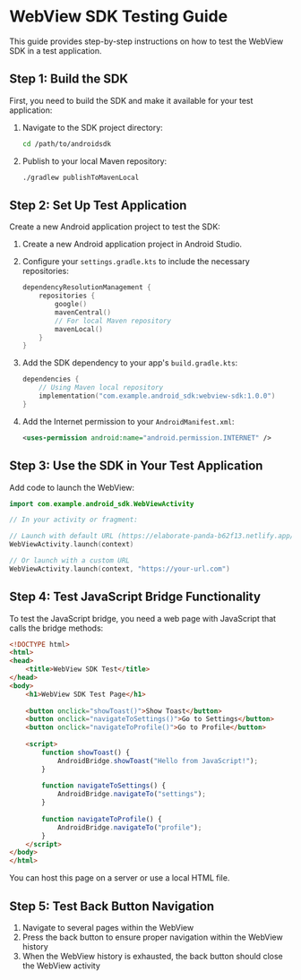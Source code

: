 # WebView SDK Testing Guide

This guide provides step-by-step instructions on how to test the WebView SDK in a test application.

## Step 1: Build the SDK

First, you need to build the SDK and make it available for your test application:

1. Navigate to the SDK project directory:
   ```bash
   cd /path/to/androidsdk
   ```

2. Publish to your local Maven repository:
   ```bash
   ./gradlew publishToMavenLocal
   ```

## Step 2: Set Up Test Application

Create a new Android application project to test the SDK:

1. Create a new Android application project in Android Studio.

2. Configure your `settings.gradle.kts` to include the necessary repositories:
   ```kotlin
   dependencyResolutionManagement {
       repositories {
           google()
           mavenCentral()
           // For local Maven repository
           mavenLocal()
       }
   }
   ```

3. Add the SDK dependency to your app's `build.gradle.kts`:
   ```kotlin
   dependencies {
       // Using Maven local repository
       implementation("com.example.android_sdk:webview-sdk:1.0.0")
   }
   ```

4. Add the Internet permission to your `AndroidManifest.xml`:
   ```xml
   <uses-permission android:name="android.permission.INTERNET" />
   ```

## Step 3: Use the SDK in Your Test Application

Add code to launch the WebView:

```kotlin
import com.example.android_sdk.WebViewActivity

// In your activity or fragment:

// Launch with default URL (https://elaborate-panda-b62f13.netlify.app/)
WebViewActivity.launch(context)

// Or launch with a custom URL
WebViewActivity.launch(context, "https://your-url.com")
```

## Step 4: Test JavaScript Bridge Functionality

To test the JavaScript bridge, you need a web page with JavaScript that calls the bridge methods:

```html
<!DOCTYPE html>
<html>
<head>
    <title>WebView SDK Test</title>
</head>
<body>
    <h1>WebView SDK Test Page</h1>
    
    <button onclick="showToast()">Show Toast</button>
    <button onclick="navigateToSettings()">Go to Settings</button>
    <button onclick="navigateToProfile()">Go to Profile</button>
    
    <script>
        function showToast() {
            AndroidBridge.showToast("Hello from JavaScript!");
        }
        
        function navigateToSettings() {
            AndroidBridge.navigateTo("settings");
        }
        
        function navigateToProfile() {
            AndroidBridge.navigateTo("profile");
        }
    </script>
</body>
</html>
```

You can host this page on a server or use a local HTML file.

## Step 5: Test Back Button Navigation

1. Navigate to several pages within the WebView
2. Press the back button to ensure proper navigation within the WebView history
3. When the WebView history is exhausted, the back button should close the WebView activity

